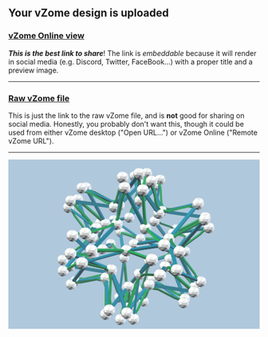 ## Your vZome design is uploaded

### [vZome Online view][embed]

***This is the best link to share***!  The link is *embeddable* because it will render in social media (e.g. Discord, Twitter, FaceBook...) with a proper title and a preview image.

---

### [Raw vZome file][raw]

This is just the link to the raw vZome file, and is **not** good for
sharing on social media.
Honestly, you probably don't want this, though it could be used from either
vZome desktop ("Open URL...") or vZome Online ("Remote vZome URL").

---

![Image](<testSharingDialog.png>)


[embed]: <https://vzome.com/app/embed.py?url=https://raw.githubusercontent.com/vorth/vzome-sharing/main/2022/02/05/12-01-03-testSharingDialog/testSharingDialog.vZome>
[raw]: <https://raw.githubusercontent.com/vorth/vzome-sharing/main/2022/02/05/12-01-03-testSharingDialog/testSharingDialog.vZome>
